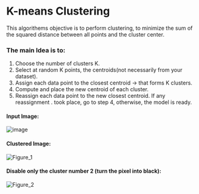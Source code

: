 # K-means Clustering

This algorithems objective is to perform clustering, to minimize the sum of the squared distance between all points and the cluster center.

### The main Idea is to:

1. Choose the number of clusters K.
2. Select at random K points, the centroids(not necessarily from your dataset).
3. Assign each data point to the closest centroid → that forms K clusters.
4. Compute and place the new centroid of each cluster.
5. Reassign each data point to the new closest centroid. If any reassignment . took place, go to step 4, otherwise, the model is ready.


#### Input Image:
![image](https://user-images.githubusercontent.com/30102047/126491396-7c807a34-13c0-40f9-91cc-94d8a91bcd6a.jpg)


#### Clustered Image:
![Figure_1](https://user-images.githubusercontent.com/30102047/126491458-64f66e9e-06d9-45c9-8676-bb20de4b5958.png)


#### Disable only the cluster number 2 (turn the pixel into black):
![Figure_2](https://user-images.githubusercontent.com/30102047/126491539-dbd6cccd-ddca-48ae-bbe2-8f2fadfdb1e5.png)
